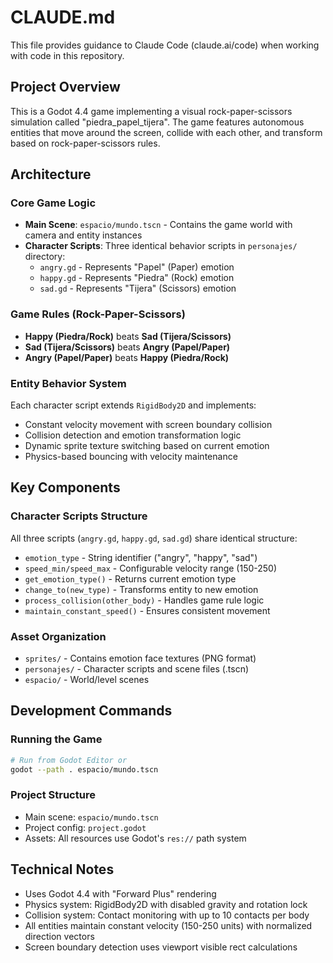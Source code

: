 # CLAUDE.md

This file provides guidance to Claude Code (claude.ai/code) when working with code in this repository.

## Project Overview

This is a Godot 4.4 game implementing a visual rock-paper-scissors simulation called "piedra_papel_tijera". The game features autonomous entities that move around the screen, collide with each other, and transform based on rock-paper-scissors rules.

## Architecture

### Core Game Logic
- **Main Scene**: `espacio/mundo.tscn` - Contains the game world with camera and entity instances
- **Character Scripts**: Three identical behavior scripts in `personajes/` directory:
  - `angry.gd` - Represents "Papel" (Paper) emotion
  - `happy.gd` - Represents "Piedra" (Rock) emotion  
  - `sad.gd` - Represents "Tijera" (Scissors) emotion

### Game Rules (Rock-Paper-Scissors)
- **Happy (Piedra/Rock)** beats **Sad (Tijera/Scissors)**
- **Sad (Tijera/Scissors)** beats **Angry (Papel/Paper)**
- **Angry (Papel/Paper)** beats **Happy (Piedra/Rock)**

### Entity Behavior System
Each character script extends `RigidBody2D` and implements:
- Constant velocity movement with screen boundary collision
- Collision detection and emotion transformation logic
- Dynamic sprite texture switching based on current emotion
- Physics-based bouncing with velocity maintenance

## Key Components

### Character Scripts Structure
All three scripts (`angry.gd`, `happy.gd`, `sad.gd`) share identical structure:
- `emotion_type` - String identifier ("angry", "happy", "sad")
- `speed_min/speed_max` - Configurable velocity range (150-250)
- `get_emotion_type()` - Returns current emotion type
- `change_to(new_type)` - Transforms entity to new emotion
- `process_collision(other_body)` - Handles game rule logic
- `maintain_constant_speed()` - Ensures consistent movement

### Asset Organization
- `sprites/` - Contains emotion face textures (PNG format)
- `personajes/` - Character scripts and scene files (.tscn)
- `espacio/` - World/level scenes

## Development Commands

### Running the Game
```bash
# Run from Godot Editor or
godot --path . espacio/mundo.tscn
```

### Project Structure
- Main scene: `espacio/mundo.tscn`
- Project config: `project.godot`
- Assets: All resources use Godot's `res://` path system

## Technical Notes

- Uses Godot 4.4 with "Forward Plus" rendering
- Physics system: RigidBody2D with disabled gravity and rotation lock
- Collision system: Contact monitoring with up to 10 contacts per body
- All entities maintain constant velocity (150-250 units) with normalized direction vectors
- Screen boundary detection uses viewport visible rect calculations